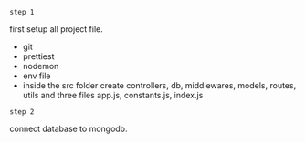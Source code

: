 `step 1`

first setup all project file.

- git
- prettiest
- nodemon
- env file
- inside the src folder create controllers, db, middlewares, models, routes, utils and three files app.js, constants.js, index.js

`step 2`

connect database to mongodb.